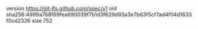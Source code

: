 version https://git-lfs.github.com/spec/v1
oid sha256:4999a768f69fea690039f7b1d3f629d93a3e7b63f5cf7ad4f04d1633f0cd2326
size 752
